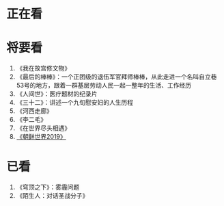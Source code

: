 # 正在看
# 将要看
1. 《我在故宫修文物》
2. 《最后的棒棒》：一个正团级的退伍军官拜师棒棒，从此走进一个名叫自立巷53号的地方，跟着一群基层劳动人民一起一整年的生活、工作经历
3. 《人间世》：医疗题材的纪录片
4. 《三十二》：讲述一个九旬慰安妇的人生历程
5. 《河西走廊》
6. 《李二毛》
7. 《在世界尽头相遇》
8. [《朝鲜世界2019》](https://www.bilibili.com/video/BV1tp4y1r766/)

# 已看
1. 《穹顶之下》：雾霾问题
2. 《陌生人：对话圣战分子》